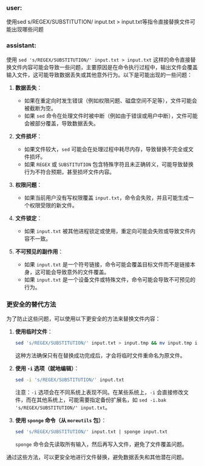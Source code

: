 ### user: 

使用sed s/REGEX/SUBSTITUTION/ input.txt > input.txt等指令直接替换文件可能出现哪些问题


### assistant: 

使用 `sed 's/REGEX/SUBSTITUTION/' input.txt > input.txt` 这样的命令直接替换文件内容可能会导致一些问题，主要原因是在命令执行过程中，输出文件会覆盖输入文件，这可能导致数据丢失或其他意外行为。以下是可能出现的一些问题：

1. **数据丢失**：
   - 如果在重定向时发生错误（例如权限问题、磁盘空间不足等），文件可能会被截断为空。
   - 如果 `sed` 命令在处理文件时被中断（例如由于错误或用户中断），文件可能会被部分覆盖，导致数据丢失。

2. **文件损坏**：
   - 如果文件较大，`sed` 可能会在处理过程中耗尽内存，导致替换不完全或文件损坏。
   - 如果 `REGEX` 或 `SUBSTITUTION` 包含特殊字符且未正确转义，可能导致替换行为不符合预期，甚至损坏文件内容。

3. **权限问题**：
   - 如果当前用户没有写权限覆盖 `input.txt`，命令会失败，并且可能生成一个权限受限的新文件。

4. **文件锁定**：
   - 如果 `input.txt` 被其他进程锁定或使用，重定向可能会失败或导致文件内容不一致。

5. **不可预见的副作用**：
   - 如果 `input.txt` 是一个符号链接，命令可能会覆盖目标文件而不是链接本身，这可能会导致意外的文件覆盖。
   - 如果 `input.txt` 是一个设备文件或特殊文件，命令可能会导致不可预见的行为。

### 更安全的替代方法

为了防止这些问题，可以使用以下更安全的方法来替换文件内容：

1. **使用临时文件**：
   ```bash
   sed 's/REGEX/SUBSTITUTION/' input.txt > input.tmp && mv input.tmp input.txt
   ```
   这种方法确保只有在替换成功完成后，才会将临时文件重命名为原文件。

2. **使用 `-i` 选项（就地编辑）**：
   ```bash
   sed -i 's/REGEX/SUBSTITUTION/' input.txt
   ```
   注意：`-i` 选项会在不同系统上表现不同。在某些系统上，`-i` 会直接修改文件，而在其他系统上，可能需要指定备份扩展名，如 `sed -i.bak 's/REGEX/SUBSTITUTION/' input.txt`。

3. **使用 `sponge` 命令（从 `moreutils` 包）**：
   ```bash
   sed 's/REGEX/SUBSTITUTION/' input.txt | sponge input.txt
   ```
   `sponge` 命令会先读取所有输入，然后再写入文件，避免了文件覆盖问题。

通过这些方法，可以更安全地进行文件替换，避免数据丢失和其他潜在问题。